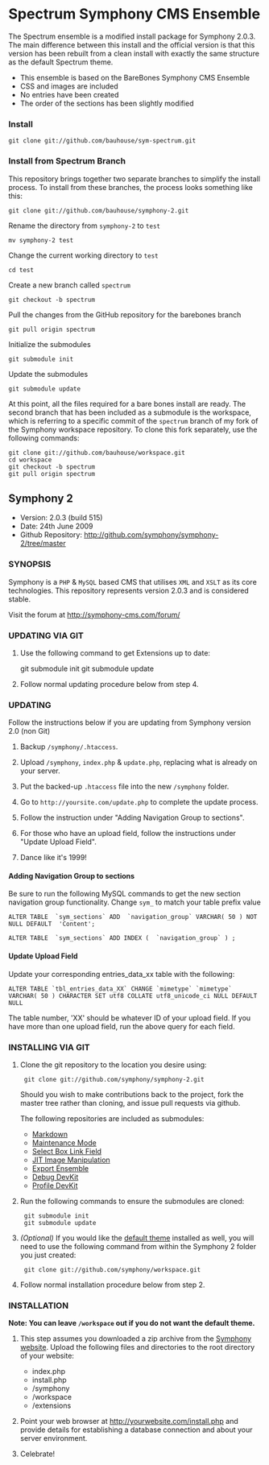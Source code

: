# Spectrum Symphony CMS Ensemble

The Spectrum ensemble is a modified install package for Symphony 2.0.3. The main difference between this install and the official version is that this version has been rebuilt from a clean install with exactly the same structure as the default Spectrum theme.

- This ensemble is based on the BareBones Symphony CMS Ensemble
- CSS and images are included
- No entries have been created
- The order of the sections has been slightly modified

### Install

	git clone git://github.com/bauhouse/sym-spectrum.git


### Install from Spectrum Branch

This repository brings together two separate branches to simplify the install process. To install from these branches, the process looks something like this:

	git clone git://github.com/bauhouse/symphony-2.git

Rename the directory from `symphony-2` to `test`

	mv symphony-2 test

Change the current working directory to `test`

	cd test

Create a new branch called `spectrum`

	git checkout -b spectrum

Pull the changes from the GitHub repository for the barebones branch

	git pull origin spectrum

Initialize the submodules

	git submodule init

Update the submodules

	git submodule update
	
At this point, all the files required for a bare bones install are ready. The second branch that has been included as a submodule is the workspace, which is referring to a specific commit of the `spectrum` branch of my fork of the Symphony workspace repository. To clone this fork separately, use the following commands:

	git clone git://github.com/bauhouse/workspace.git
	cd workspace
	git checkout -b spectrum
	git pull origin spectrum


## Symphony 2 ##

- Version: 2.0.3 (build 515)
- Date: 24th June 2009
- Github Repository: <http://github.com/symphony/symphony-2/tree/master>


### SYNOPSIS

Symphony is a `PHP` & `MySQL` based CMS that utilises `XML` and `XSLT` as its core 
technologies. This repository represents version 2.0.3 and is considered stable.

Visit the forum at <http://symphony-cms.com/forum/>


### UPDATING VIA GIT

1. Use the following command to get Extensions up to date:

	git submodule init
	git submodule update

2. Follow normal updating procedure below from step 4.


### UPDATING

Follow the instructions below if you are updating from Symphony version 2.0 (non Git)

1. Backup `/symphony/.htaccess`.

2. Upload `/symphony`, `index.php` & `update.php`, replacing what is already on your server.

3. Put the backed-up `.htaccess` file into the new `/symphony` folder.

4. Go to `http://yoursite.com/update.php` to complete the update process.

5. Follow the instruction under "Adding Navigation Group to sections".

6. For those who have an upload field, follow the instructions under "Update Upload Field".

7. Dance like it's 1999!


#### Adding Navigation Group to sections

Be sure to run the following MySQL commands to get the new section navigation group functionality. Change `sym_` to match your table prefix value

	ALTER TABLE  `sym_sections` ADD  `navigation_group` VARCHAR( 50 ) NOT NULL DEFAULT  'Content';
	
	ALTER TABLE  `sym_sections` ADD INDEX (  `navigation_group` ) ;

#### Update Upload Field

Update your corresponding entries_data_xx table with the following:

	ALTER TABLE `tbl_entries_data_XX` CHANGE `mimetype` `mimetype` VARCHAR( 50 ) CHARACTER SET utf8 COLLATE utf8_unicode_ci NULL DEFAULT NULL

The table number, 'XX' should be whatever ID of your upload field. If you have more than one upload field, run the above query for each field.


### INSTALLING VIA GIT

1. Clone the git repository to the location you desire using:

		git clone git://github.com/symphony/symphony-2.git
		
	Should you wish to make contributions back to the project, fork the master tree rather than cloning, and issue pull requests via github.

	The following repositories are included as submodules:

	- [Markdown](http://github.com/pointybeard/markdown)
	- [Maintenance Mode](http://github.com/pointybeard/maintenance_mode)
	- [Select Box Link Field](http://github.com/pointybeard/selectbox_link_field)
	- [JIT Image Manipulation](http://github.com/pointybeard/jit_image_manipulation)
	- [Export Ensemble](http://github.com/pointybeard/export_ensemble)
	- [Debug DevKit](http://github.com/symphony/debugdevkit/tree/master)
	- [Profile DevKit](http://github.com/symphony/profiledevkit/tree/master)

3. Run the following commands to ensure the submodules are cloned:

		git submodule init
		git submodule update

4. _(Optional)_ If you would like the [default theme](http://github.com/symphony/workspace/tree) installed as well, 
you will need to use the following command from within the Symphony 2 folder you just created:

		git clone git://github.com/symphony/workspace.git
		
5. Follow normal installation procedure below from step 2.


### INSTALLATION

**Note: You can leave `/workspace` out if you do not want the default theme.**

1. This step assumes you downloaded a zip archive from the [Symphony website](http://symphony21.com). 
Upload the following files and directories to the root directory of your website:

	- index.php
	- install.php
	- /symphony
	- /workspace
	- /extensions

2. Point your web browser at <http://yourwebsite.com/install.php> and provide
details for establishing a database connection and about your server environment.

3. Celebrate!